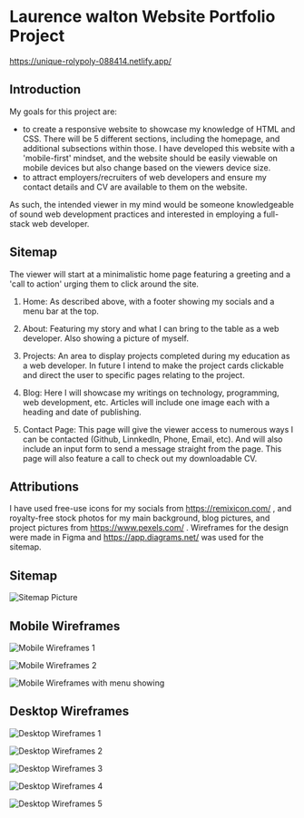 # Laurence walton Website Portfolio Project

https://unique-rolypoly-088414.netlify.app/

## Introduction

My goals for this project are:

* to create a responsive website to showcase my knowledge of HTML and CSS. There will be 5 different sections, including the homepage, and additional subsections within those. I have developed this website with a 'mobile-first' mindset, and the website should be easily viewable on mobile devices but also change based on the viewers device size.
* to attract employers/recruiters of web developers and ensure my contact details and CV are available to them on the website.

As such, the intended viewer in my mind would be someone knowledgeable of sound web development practices and interested in employing a full-stack web developer.

## Sitemap

The viewer will start at a minimalistic home page featuring a greeting and a 'call to action' urging them to click around the site.

1. Home: As described above, with a footer showing my socials and a menu bar at the top.

2. About: Featuring my story and what I can bring to the table as a web developer. Also showing a picture of myself.

3. Projects: An area to display projects completed during my education as a web developer. In future I intend to make the project cards clickable and direct the user to specific pages relating to the project.

4. Blog: Here I will showcase my writings on technology, programming, web development, etc. Articles will include one image each with a heading and date of publishing.

5. Contact Page: This page will give the viewer access to numerous ways I can be contacted (Github, LinnkedIn, Phone, Email, etc). And will also include an input form to send a message straight from the page. This page will also feature a call to check out my downloadable CV.

## Attributions
I have used free-use icons for my socials from https://remixicon.com/ , and royalty-free stock photos for my main background, blog pictures, and project pictures from https://www.pexels.com/ . Wireframes for the design were made in Figma and https://app.diagrams.net/ was used for the sitemap.

## Sitemap

![Sitemap Picture](/sitemap/sitemap.png)

## Mobile Wireframes

![Mobile Wireframes 1](wireframes\mobilewireframes1.png)

![Mobile Wireframes 2](wireframes\mobilewireframes2.png)

![Mobile Wireframes with menu showing](wireframes\mobilewirefreames3menu.png)

## Desktop Wireframes

![Desktop Wireframes 1](wireframes\desktopwireframe1.png)

![Desktop Wireframes 2](wireframes\desktopwireframe2.png)

![Desktop Wireframes 3](wireframes\desktopwireframe3.png)

![Desktop Wireframes 4](wireframes\desktopwireframe4.png)

![Desktop Wireframes 5](wireframes\desktopwireframe5.png)